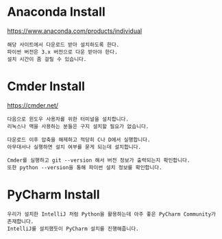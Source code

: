 # Anaconda Install

https://www.anaconda.com/products/individual  

```make
해당 사이트에서 다운로드 받아 설치하도록 한다.
파이썬 버전은 3.x 버전으로 다운 받아야 한다.
설치 시간이 좀 걸릴 수 있습니다.
```

# Cmder Install

https://cmder.net/  

```make
다음으로 윈도우 사용자를 위한 터미널을 설치합니다.
리눅스나 맥을 사용하는 분들은 구지 설치할 필요가 없습니다.

다운로드 이후 압축을 해제하고 적당히 C나 D에서 실행합니다.
아무대서나 실행하면 설치 여부를 묻게 되는데 설치합니다.

Cmder를 실행하고 git --version 해서 버전 정보가 출력되는지 확인합니다.
또한 python --version을 통해 파이썬 설치 정보를 확인합니다.
```

# PyCharm Install

```make
우리가 설치한 IntelliJ 처럼 Python을 활용하는데 아주 좋은 PyCharm Community가 존재합니다.
IntelliJ를 설치했듯이 PyCharm 설치를 진행해줍니다.
```
